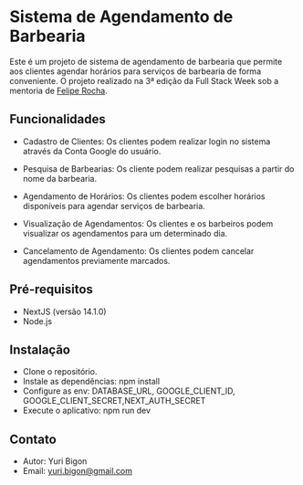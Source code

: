 # Sistema de Agendamento de Barbearia

Este é um projeto de sistema de agendamento de barbearia que permite aos clientes agendar horários para serviços de barbearia de forma conveniente.
O projeto realizado na 3ª edição da Full Stack Week sob a mentoria de [Felipe Rocha](https://github.com/felipemotarocha).

## Funcionalidades
- Cadastro de Clientes: Os clientes podem realizar login no sistema através da Conta Google do usuário.

- Pesquisa de Barbearias: Os cliente podem realizar pesquisas a partir do nome da barbearia.

- Agendamento de Horários: Os clientes podem escolher horários disponíveis para agendar serviços de barbearia.

- Visualização de Agendamentos: Os clientes e os barbeiros podem visualizar os agendamentos para um determinado dia.

- Cancelamento de Agendamento: Os clientes podem cancelar agendamentos previamente marcados.

## Pré-requisitos
- NextJS (versão 14.1.0)
- Node.js

## Instalação
- Clone o repositório.
- Instale as dependências: npm install
- Configure as env: DATABASE_URL, GOOGLE_CLIENT_ID, GOOGLE_CLIENT_SECRET,NEXT_AUTH_SECRET
- Execute o aplicativo: npm run dev

## Contato
- Autor: Yuri Bigon
- Email: yuri.bigon@gmail.com
